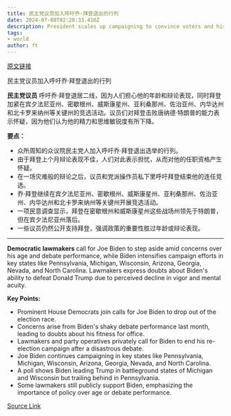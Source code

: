 ```yaml
---
title: 民主党议员加入呼吁乔·拜登退出的行列
date: 2024-07-08T02:28:33.416Z
description: President scales up campaigning to convince voters and his own party he can defeat Trump in November
tags: 
- world
author: ft
---
```


[原文链接](https://ft.com/content/2a4dd3ee-3950-4256-989a-3f0e9072e6de)

民主党议员加入呼吁乔·拜登退出的行列

**民主党议员** 呼吁乔·拜登退居二线，因为人们担心他的年龄和辩论表现，同时拜登加紧在宾夕法尼亚州、密歇根州、威斯康星州、亚利桑那州、佐治亚州、内华达州和北卡罗来纳州等关键州的竞选活动。议员们对拜登击败唐纳德·特朗普的能力表示怀疑，因为他们认为他的精力和思维敏锐度有所下降。

**要点：**
- 众所周知的众议院民主党人加入呼吁乔·拜登退出选举的行列。
- 由于拜登上个月辩论表现不佳，人们对此表示担忧，从而对他的任职资格产生怀疑。
- 在一场灾难般的辩论之后，议员和党派操作员私下里呼吁拜登结束他的连任竞选。
- 乔·拜登继续在宾夕法尼亚州、密歇根州、威斯康星州、亚利桑那州、佐治亚州、内华达州和北卡罗来纳州等关键州开展竞选活动。
- 一项民意调查显示，拜登在密歇根州和威斯康星州这些战场州领先于特朗普，但在宾夕法尼亚州落后。
- 一些议员仍然公开支持拜登，强调政策的重要性胜过年龄或辩论表现。

---

 **Democratic lawmakers** call for Joe Biden to step aside amid concerns over his age and debate performance, while Biden intensifies campaign efforts in key states like Pennsylvania, Michigan, Wisconsin, Arizona, Georgia, Nevada, and North Carolina. Lawmakers express doubts about Biden's ability to defeat Donald Trump due to perceived decline in vigor and mental acuity.

**Key Points:**
- Prominent House Democrats join calls for Joe Biden to drop out of the election race.
- Concerns arise from Biden's shaky debate performance last month, leading to doubts about his fitness for office.
- Lawmakers and party operatives privately call for Biden to end his re-election campaign after a disastrous debate.
- Joe Biden continues campaigning in key states like Pennsylvania, Michigan, Wisconsin, Arizona, Georgia, Nevada, and North Carolina.
- A poll shows Biden leading Trump in battleground states of Michigan and Wisconsin but trailing behind in Pennsylvania.
- Some lawmakers still publicly support Biden, emphasizing the importance of policy over age or debate performance.

[Source Link](https://ft.com/content/2a4dd3ee-3950-4256-989a-3f0e9072e6de)

